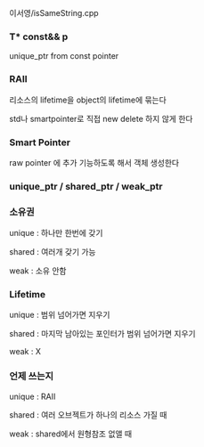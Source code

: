 이서영/isSameString.cpp

### T* const&& p

unique_ptr from const pointer

### RAII

리소스의 lifetime을 object의 lifetime에 묶는다 

std나 smartpointer로 직접 new delete 하지 않게 한다 

### Smart Pointer

raw pointer 에 추가 기능하도록 해서 객체 생성한다 

### unique_ptr / shared_ptr / weak_ptr

### 소유권

unique : 하나만 한번에 갖기

shared : 여러개 갖기 가능

weak : 소유 안함 

### Lifetime

unique : 범위 넘어가면 지우기 

shared : 마지막 남아있는 포인터가 범위 넘어가면 지우기 

weak : X

### 언제 쓰는지

unique : RAII

shared : 여러 오브젝트가 하나의 리소스 가질 때

weak : shared에서 원형참조 없앨 때

